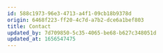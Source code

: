 ```yaml
---
id: 588c1973-96e3-4713-a4f1-09cb18b9378d
origin: 6468f223-ff20-4c7d-a7b2-dce6a1bef803
title: Contact
updated_by: 7d709850-5c35-4065-be68-b627c348051d
updated_at: 1656547475
---
```


